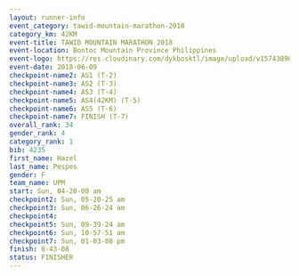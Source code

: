 ```yaml
---
layout: runner-info 
event_category: tawid-mountain-marathon-2018 
category_km: 42KM 
event-title: TAWID MOUNTAIN MARATHON 2018 
event-location: Bontoc Mountain Province Philippines 
event-logo: https://res.cloudinary.com/dykbosktl/image/upload/v1574389629/Logo/tawid2018_logo_t3op5o.png 
event-date: 2018-06-09 
checkpoint-name2: AS1 (T-2) 
checkpoint-name3: AS2 (T-3) 
checkpoint-name4: AS3 (T-4) 
checkpoint-name5: AS4(42KM) (T-5) 
checkpoint-name6: AS5 (T-6) 
checkpoint-name7: FINISH (T-7) 
overall_rank: 34
gender_rank: 4
category_rank: 1
bib: 4235
first_name: Hazel
last_name: Pespes
gender: F
team_name: UPM
start: Sun, 04-20-00 am
checkpoint2: Sun, 05-20-25 am
checkpoint3: Sun, 06-26-24 am
checkpoint4: 
checkpoint5: Sun, 09-39-24 am
checkpoint6: Sun, 10-57-51 am
checkpoint7: Sun, 01-03-08 pm
finish: 8-43-08
status: FINISHER
---
```

